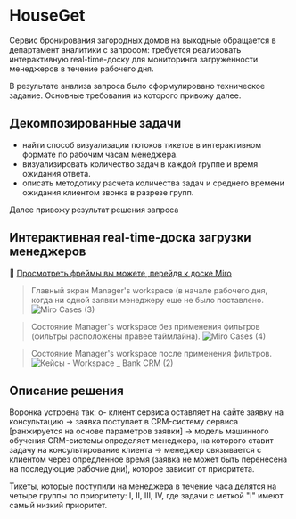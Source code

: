 # HouseGet
Сервис бронирования загородных домов на выходные обращается в департамент аналитики с запросом: 
требуется реализовать интерактивную real-time-доску для мониторинга загруженности менеджеров в течение рабочего дня.

В результате анализа запроса было сформулировано техническое задание. Основные требования из которого привожу далее.

## Декомпозированные задачи
 - найти способ визуализации потоков тикетов в интерактивном формате по рабочим часам менеджера.
 - визуализировать количество задач в каждой группе и время ожидания ответа.
 - описать методотику расчета количества задач и среднего времени ожидания клиентом звонка в разрезе групп.

Далее привожу результат решения запроса

## Интерактивная real-time-доска загрузки менеджеров

👀 [Просмотреть фреймы вы можете, перейдя к доске Miro](https://miro.com/app/board/uXjVLr6Xs-I=/?share_link_id=817491458440)

> Главный экран Manager's workspace (в начале рабочего дня, когда ни одной заявки менеджеру еще не было поставлено.
![Miro Cases (3)](https://github.com/user-attachments/assets/c5d1c974-7d91-4cba-b9e2-b30e9341e6b7)

> Состояние Manager's workspace без применения фильтров (фильтры расположены правее таймлайна).
![Miro Cases (4)](https://github.com/user-attachments/assets/aecdee8e-93c0-4306-a48b-760d3b3f218a)

> Состояние Manager's workspace после применения фильтров.
![Кейсы - Workspace _ Bank CRM (2)](https://github.com/user-attachments/assets/6e2d9525-a436-4e67-b0cc-3bd03f683a1c)


## Описание решения
Воронка устроена так:
o- клиент сервиса оставляет на сайте заявку на консультацию 
-> заявка поступает в CRM-систему сервиса [ранжируется на основе параметров заявки] 
-> модель машинного обучения CRM-системы определяет менеджера, на которого ставит задачу на консультирование клиента 
-> менеджер связывается с клиентом через опредленное время (заявка не может быть перенесена на последующие рабочие дни), которое зависит от приоритета.

Тикеты, которые поступили на менеджера в течение часа делятся на четыре группы по приоритету: I, II, III, IV, где задачи с меткой "I" имеют самый низкий приоритет.
